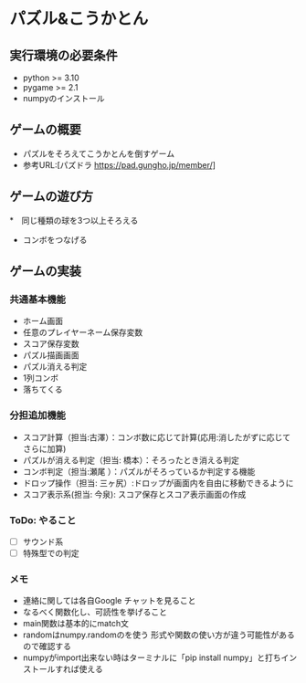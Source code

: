 # パズル&こうかとん

## 実行環境の必要条件
* python >= 3.10
* pygame >= 2.1
* numpyのインストール

## ゲームの概要
* パズルをそろえてこうかとんを倒すゲーム
* 参考URL:[パズドラ https://pad.gungho.jp/member/]

## ゲームの遊び方
*　同じ種類の球を3つ以上そろえる
* コンボをつなげる
## ゲームの実装
### 共通基本機能
* ホーム画面
* 任意のプレイヤーネーム保存変数
* スコア保存変数
* パズル描画画面
* パズル消える判定
* 1列コンボ
* 落ちてくる

### 分担追加機能
* スコア計算（担当:古澤）：コンボ数に応じて計算(応用:消したがずに応じてさらに加算)
* パズルが消える判定（担当: 橋本）：そろったとき消える判定
* コンボ判定（担当:瀬尾 ）：パズルがそろっているか判定する機能
* ドロップ操作（担当: 三ヶ尻）:ドロップが画面内を自由に移動できるように
* スコア表示系(担当: 今泉): スコア保存とスコア表示画面の作成

### ToDo: やること
- [ ] サウンド系
- [ ] 特殊型での判定

### メモ
* 連絡に関しては各自Google チャットを見ること
* なるべく関数化し、可読性を挙げること
* main関数は基本的にmatch文
* randomはnumpy.randomのを使う 形式や関数の使い方が違う可能性があるので確認する
* numpyがimport出来ない時はターミナルに「pip install numpy」と打ちインストールすれば使える